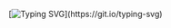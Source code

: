 [![Typing SVG](https://readme-typing-svg.demolab.com?font=Neuzeit+Grotesk&weight=500&size=25&pause=1000&color=09C1B2&multiline=true&width=435&height=100&lines=Hi+there,+i'm+alandra+😊;Nice+to+meet+you!)](https://git.io/typing-svg)
